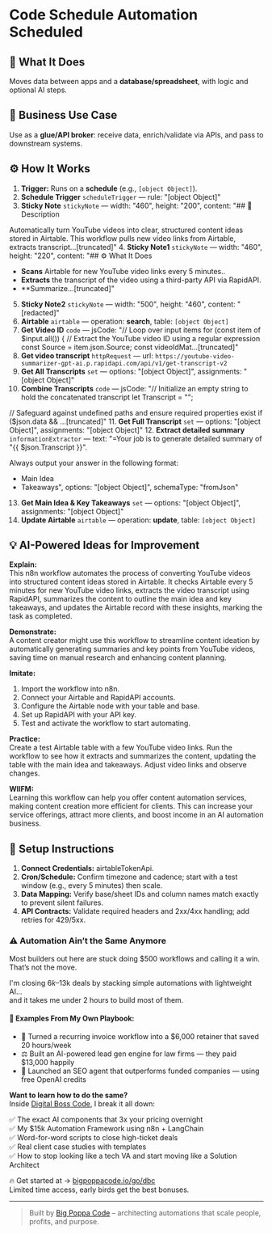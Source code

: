 # Code Schedule Automation Scheduled
  ## 🚀 What It Does
  Moves data between apps and a **database/spreadsheet**, with logic and optional AI steps.
  
  ## 💼 Business Use Case
  Use as a **glue/API broker**: receive data, enrich/validate via APIs, and pass to downstream systems.
  
  ## ⚙️ How It Works
  1. **Trigger:** Runs on a **schedule** (e.g., `[object Object]`).
  2. **Schedule Trigger** `scheduleTrigger` — rule: "[object Object]"
3. **Sticky Note** `stickyNote` — width: "460", height: "200", content: "## 📝 Description

Automatically turn YouTube videos into clear, structured content ideas stored in Airtable. This workflow pulls new video links from Airtable, extracts transcript…[truncated]"
4. **Sticky Note1** `stickyNote` — width: "460", height: "220", content: "## ⚙️ What It Does
- **Scans** Airtable for new YouTube video links every 5 minutes..
- **Extracts** the transcript of the video using a third-party API via RapidAPI.
- **Summarize…[truncated]"
5. **Sticky Note2** `stickyNote` — width: "500", height: "460", content: "[redacted]"
6. **Airtable** `airtable` — operation: **search**, table: `[object Object]`
7. **Get Video ID** `code` — jsCode: "// Loop over input items
for (const item of $input.all()) {
    // Extract the YouTube video ID using a regular expression
    const Source = item.json.Source;
    const videoIdMat…[truncated]"
8. **Get video transcript** `httpRequest` — url: `https://youtube-video-summarizer-gpt-ai.p.rapidapi.com/api/v1/get-transcript-v2`
9. **Get All Transcripts** `set` — options: "[object Object]", assignments: "[object Object]"
10. **Combine Transcripts** `code` — jsCode: "// Initialize an empty string to hold the concatenated transcript
let Transcript = "";

// Safeguard against undefined paths and ensure required properties exist
if ($json.data && …[truncated]"
11. **Get Full Transcript** `set` — options: "[object Object]", assignments: "[object Object]"
12. **Extract detailed summary** `informationExtractor` — text: "=Your job is to generate detailed summary of "{{ $json.Transcript }}".

Always output your answer in the following format:

- Main Idea
- Takeaways", options: "[object Object]", schemaType: "fromJson"
13. **Get Main Idea & Key Takeaways** `set` — options: "[object Object]", assignments: "[object Object]"
14. **Update Airtable** `airtable` — operation: **update**, table: `[object Object]`
  
  ## 💡 AI-Powered Ideas for Improvement
  **Explain:**  
This n8n workflow automates the process of converting YouTube videos into structured content ideas stored in Airtable. It checks Airtable every 5 minutes for new YouTube video links, extracts the video transcript using RapidAPI, summarizes the content to outline the main idea and key takeaways, and updates the Airtable record with these insights, marking the task as completed.

**Demonstrate:**  
A content creator might use this workflow to streamline content ideation by automatically generating summaries and key points from YouTube videos, saving time on manual research and enhancing content planning.

**Imitate:**  
1. Import the workflow into n8n.
2. Connect your Airtable and RapidAPI accounts.
3. Configure the Airtable node with your table and base.
4. Set up RapidAPI with your API key.
5. Test and activate the workflow to start automating.

**Practice:**  
Create a test Airtable table with a few YouTube video links. Run the workflow to see how it extracts and summarizes the content, updating the table with the main idea and takeaways. Adjust video links and observe changes.

**WIIFM:**  
Learning this workflow can help you offer content automation services, making content creation more efficient for clients. This can increase your service offerings, attract more clients, and boost income in an AI automation business.
  
  ## 🔧 Setup Instructions
  1. **Connect Credentials:** airtableTokenApi.
2. **Cron/Schedule:** Confirm timezone and cadence; start with a test window (e.g., every 5 minutes) then scale.
3. **Data Mapping:** Verify base/sheet IDs and column names match exactly to prevent silent failures.
4. **API Contracts:** Validate required headers and 2xx/4xx handling; add retries for 429/5xx.
  
### ⚠️ Automation Ain’t the Same Anymore

Most builders out here are stuck doing $500 workflows and calling it a win.  
That’s not the move.  

I'm closing $6k–$13k deals by stacking simple automations with lightweight AI...  
and it takes me under 2 hours to build most of them.

#### 🧠 Examples From My Own Playbook:
- 🔁 Turned a recurring invoice workflow into a $6,000 retainer that saved 20 hours/week  
- ⚖️ Built an AI-powered lead gen engine for law firms — they paid $13,000 happily  
- 🚀 Launched an SEO agent that outperforms funded companies — using free OpenAI credits  

**Want to learn how to do the same?**  
Inside [Digital Boss Code](https://bigpoppacode.io/go/dbc), I break it all down:

✅ The exact AI components that 3x your pricing overnight  
✅ My $15k Automation Framework using n8n + LangChain  
✅ Word-for-word scripts to close high-ticket deals  
✅ Real client case studies with templates  
✅ How to stop looking like a tech VA and start moving like a Solution Architect  

🔥 Get started at → [bigpoppacode.io/go/dbc](https://bigpoppacode.io/go/dbc)  
Limited time access, early birds get the best bonuses.

---
> Built by [Big Poppa Code](https://bigpoppacode.io) – architecting automations that scale people, profits, and purpose.
  